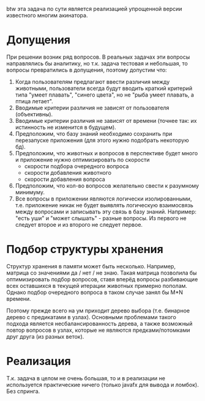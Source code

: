 btw эта задача по сути является реализацией упрощенной версии известного многим акинатора.

# Допущения
При решении возник ряд вопросов. В реальных задачах эти вопросы направлялись бы аналитику,
но т.к. задача тестовая и небольшая, то вопросы превратились в допущения, поэтому допустим что:
1. Когда пользователям предлагают ввести различия между животными, пользователи всегда будут вводить краткий критерий
   типа "умеет плавать", "синего цвета", но не "рыба умеет плавать, а птица летает".
2. Вводимые критерии различия не зависят от пользователя (объективны).
3. Вводимые критерии различия не зависят от времени (точнее так: их истинность не изменится в будущем).
4. Предположим, что базу знаний необходимо сохранить при перезапуске приложения (для этого нужно подобрать некоторую бд).
5. Предположим, что животных и вопросов в перспективе будет много и приложение нужно оптимизировать по скорости
    - скорости подбора очередного вопроса
    - скорости добавления животного
    - скорости добавления вопроса
6. Предположим, что кол-во вопросов желательно свести к разумному минимуму.
7. Все вопросы в приложении являются логически изолированными, т.е. приложение никак не будет выявлять логическую
   взаимосвязь между вопросами и записывать эту связь в базу знаний.
   Например: "есть уши" и "может слышать" - разные вопросы. Из первого не следует второе и из второго не следует первое.

# Подбор структуры хранения
Структур хранения в памяти может быть несколько. Например, матрица со значениями да / нет / не знаю.
Такая матрица позволила бы оптимизировать подбор вопросов, ставя вперёд вопросы разбивающие всех оставшихся
в текущей итерации животных примерно пополам. Однако подбор очередного вопроса в таком случае занял бы M*N времени.

Поэтому прежде всего на ум приходит дерево выбора (т.е. бинарное дерево с предикатами в узлах).
Основными проблемами такого подхода является несбалансированность дерева,
а также возможный повтор вопросов в узлах, которые не являются предками/потомками друг друга (из разных веток).

# Реализация
Т.к. задача в целом не очень большая, то и в реализации не используется практические ничего
(только javafx для вывода и ломбок). Без спринга.